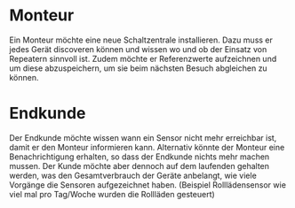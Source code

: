 # Monteur

Ein Monteur möchte eine neue Schaltzentrale installieren. 
Dazu muss er jedes Gerät discoveren können und wissen wo und ob der Einsatz von Repeatern sinnvoll ist.
Zudem möchte er Referenzwerte aufzeichnen und um diese abzuspeichern, um sie beim nächsten Besuch abgleichen zu können.

# Endkunde

Der Endkunde möchte wissen wann ein Sensor nicht mehr erreichbar ist, damit er den Monteur informieren kann. 
Alternativ könnte der Monteur eine Benachrichtigung erhalten, so dass der Endkunde nichts mehr machen mussen.
Der Kunde möchte aber dennoch auf dem laufenden gehalten werden, was den Gesamtverbrauch der Geräte anbelangt, 
wie viele Vorgänge die Sensoren aufgezeichnet haben. 
(Beispiel Rolllädensensor wie viel mal pro Tag/Woche wurden die Rollläden gesteuert)
